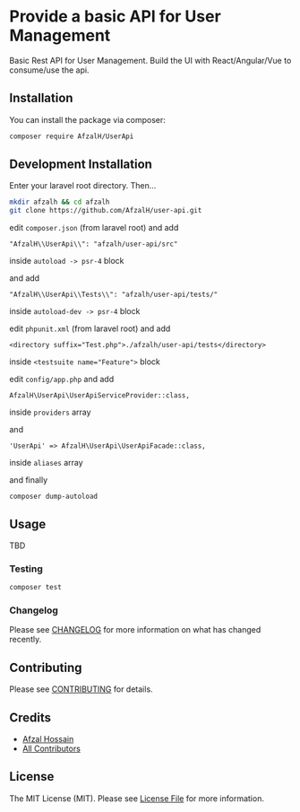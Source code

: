 # Provide a basic API for User Management

Basic Rest API for User Management. Build the UI with React/Angular/Vue to consume/use the api.

## Installation

You can install the package via composer:

```bash
composer require AfzalH/UserApi
```

## Development Installation

Enter your laravel root directory. Then...

```bash
mkdir afzalh && cd afzalh
git clone https://github.com/AfzalH/user-api.git
```
edit `composer.json` (from laravel root) and add

```
"AfzalH\\UserApi\\": "afzalh/user-api/src"
```
inside `autoload -> psr-4` block

and add

```
"AfzalH\\UserApi\\Tests\\": "afzalh/user-api/tests/"
```
inside `autoload-dev -> psr-4` block

edit `phpunit.xml` (from laravel root) and add

```
<directory suffix="Test.php">./afzalh/user-api/tests</directory>
```
inside `<testsuite name="Feature">` block

edit `config/app.php` and add

```
AfzalH\UserApi\UserApiServiceProvider::class,
```
inside `providers` array

and

```
'UserApi' => AfzalH\UserApi\UserApiFacade::class,
```
inside `aliases` array

and finally
```
composer dump-autoload
```
## Usage

TBD

### Testing

``` bash
composer test
```

### Changelog

Please see [CHANGELOG](CHANGELOG.md) for more information on what has changed recently.

## Contributing

Please see [CONTRIBUTING](CONTRIBUTING.md) for details.

## Credits

- [Afzal Hossain](https://github.com/AfzalH)
- [All Contributors](../../contributors)

## License

The MIT License (MIT). Please see [License File](LICENSE.md) for more information.
